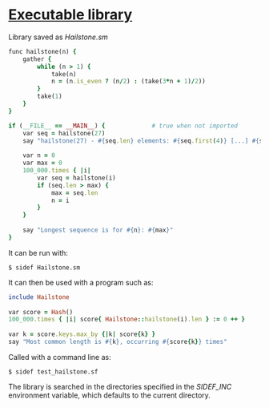 [1]: http://rosettacode.org/wiki/Executable_library

# [Executable library][1]

Library saved as *Hailstone.sm*

```ruby
func hailstone(n) {
    gather {
        while (n > 1) {
            take(n)
            n = (n.is_even ? (n/2) : (take(3*n + 1)/2))
        }
        take(1)
    }
}

if (__FILE__ == __MAIN__) {             # true when not imported
    var seq = hailstone(27)
    say "hailstone(27) - #{seq.len} elements: #{seq.first(4)} [...] #{seq.last(4)}"
 
    var n = 0
    var max = 0
    100_000.times { |i|
        var seq = hailstone(i)
        if (seq.len > max) {
            max = seq.len
            n = i
        }
    }
 
    say "Longest sequence is for #{n}: #{max}"
}
```


It can be run with:

```text
$ sidef Hailstone.sm
```


It can then be used with a program such as:

```ruby
include Hailstone
 
var score = Hash()
100_000.times { |i| score{ Hailstone::hailstone(i).len } := 0 ++ }
 
var k = score.keys.max_by {|k| score{k} }
say "Most common length is #{k}, occurring #{score{k}} times"
```


Called with a command line as:

```text
$ sidef test_hailstone.sf
```


The library is searched in the directories specified in the *SIDEF\_INC* environment variable, which defaults to the current directory.
